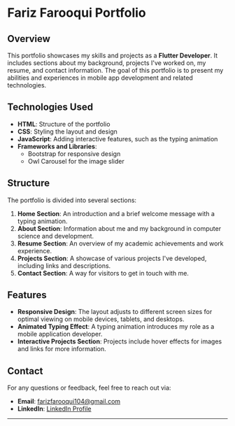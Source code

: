 

# Fariz Farooqui Portfolio

## Overview

This portfolio showcases my skills and projects as a **Flutter Developer**. It includes sections about my background, projects I've worked on, my resume, and contact information. The goal of this portfolio is to present my abilities and experiences in mobile app development and related technologies.

## Technologies Used

- **HTML**: Structure of the portfolio
- **CSS**: Styling the layout and design
- **JavaScript**: Adding interactive features, such as the typing animation
- **Frameworks and Libraries**:
  - Bootstrap for responsive design
  - Owl Carousel for the image slider

## Structure

The portfolio is divided into several sections:

1. **Home Section**: An introduction and a brief welcome message with a typing animation.
2. **About Section**: Information about me and my background in computer science and development.
3. **Resume Section**: An overview of my academic achievements and work experience.
4. **Projects Section**: A showcase of various projects I've developed, including links and descriptions.
5. **Contact Section**: A way for visitors to get in touch with me.

## Features

- **Responsive Design**: The layout adjusts to different screen sizes for optimal viewing on mobile devices, tablets, and desktops.
- **Animated Typing Effect**: A typing animation introduces my role as a mobile application developer.
- **Interactive Projects Section**: Projects include hover effects for images and links for more information.


## Contact

For any questions or feedback, feel free to reach out via:

- **Email**: farizfarooqui104@gmail.com
- **LinkedIn**: [LinkedIn Profile](https://www.linkedin.com/in/fariz-farooqui-97b48026b/)

---
